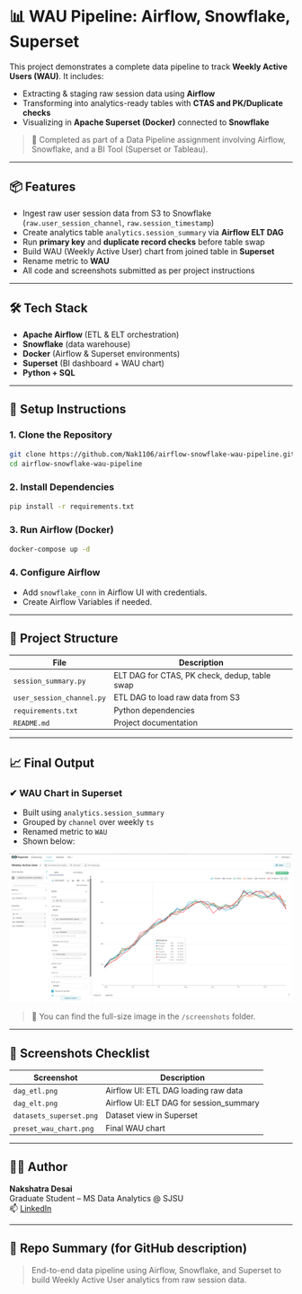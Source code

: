 # 📊 WAU Pipeline: Airflow, Snowflake, Superset

This project demonstrates a complete data pipeline to track **Weekly Active Users (WAU)**. It includes:

- Extracting & staging raw session data using **Airflow**
- Transforming into analytics-ready tables with **CTAS and PK/Duplicate checks**
- Visualizing in **Apache Superset (Docker)** connected to **Snowflake**

> 🏁 Completed as part of a Data Pipeline assignment involving Airflow, Snowflake, and a BI Tool (Superset or Tableau).

---

## 📦 Features

- Ingest raw user session data from S3 to Snowflake (`raw.user_session_channel`, `raw.session_timestamp`)
- Create analytics table `analytics.session_summary` via **Airflow ELT DAG**
- Run **primary key** and **duplicate record checks** before table swap
- Build WAU (Weekly Active User) chart from joined table in **Superset**
- Rename metric to **WAU**
- All code and screenshots submitted as per project instructions

---

## 🛠 Tech Stack

- **Apache Airflow** (ETL & ELT orchestration)
- **Snowflake** (data warehouse)
- **Docker** (Airflow & Superset environments)
- **Superset** (BI dashboard + WAU chart)
- **Python + SQL**

---

## 🧰 Setup Instructions

### 1. Clone the Repository

```bash
git clone https://github.com/Nak1106/airflow-snowflake-wau-pipeline.git
cd airflow-snowflake-wau-pipeline
```

### 2. Install Dependencies

```bash
pip install -r requirements.txt
```

### 3. Run Airflow (Docker)

```bash
docker-compose up -d
```

### 4. Configure Airflow

- Add `snowflake_conn` in Airflow UI with credentials.
- Create Airflow Variables if needed.

---

## 📁 Project Structure

| File                      | Description |
|---------------------------|-------------|
| `session_summary.py`      | ELT DAG for CTAS, PK check, dedup, table swap |
| `user_session_channel.py` | ETL DAG to load raw data from S3 |
| `requirements.txt`        | Python dependencies |
| `README.md`               | Project documentation |

---

## 📈 Final Output

### ✔ WAU Chart in Superset

- Built using `analytics.session_summary`
- Grouped by `channel` over weekly `ts`
- Renamed metric to `WAU`
- Shown below:

![WAU Chart Screenshot](./screenshots/preset_wau_chart.png)

> 📌 You can find the full-size image in the `/screenshots` folder.

---

## 🧪 Screenshots Checklist

| Screenshot | Description |
|------------|-------------|
| `dag_etl.png` | Airflow UI: ETL DAG loading raw data |
| `dag_elt.png` | Airflow UI: ELT DAG for session_summary |
| `datasets_superset.png` | Dataset view in Superset |
| `preset_wau_chart.png` | Final WAU chart |

---

## 👨‍💻 Author

**Nakshatra Desai**  
Graduate Student – MS Data Analytics @ SJSU  
📫 [LinkedIn](https://www.linkedin.com/in/nakshatra-desai-547a771b6/)

---

## 📌 Repo Summary (for GitHub description)

> End-to-end data pipeline using Airflow, Snowflake, and Superset to build Weekly Active User analytics from raw session data.
